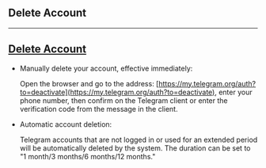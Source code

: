 ## Delete Account

---

## [Delete Account](#delete-account)

- Manually delete your account, effective immediately:

  Open the browser and go to the address: [https://my.telegram.org/auth?to=deactivate](https://my.telegram.org/auth?to=deactivate), enter your phone number, then confirm on the Telegram client or enter the verification code from the message in the client.

- Automatic account deletion:

  Telegram accounts that are not logged in or used for an extended period will be automatically deleted by the system. The duration can be set to "1 month/3 months/6 months/12 months."